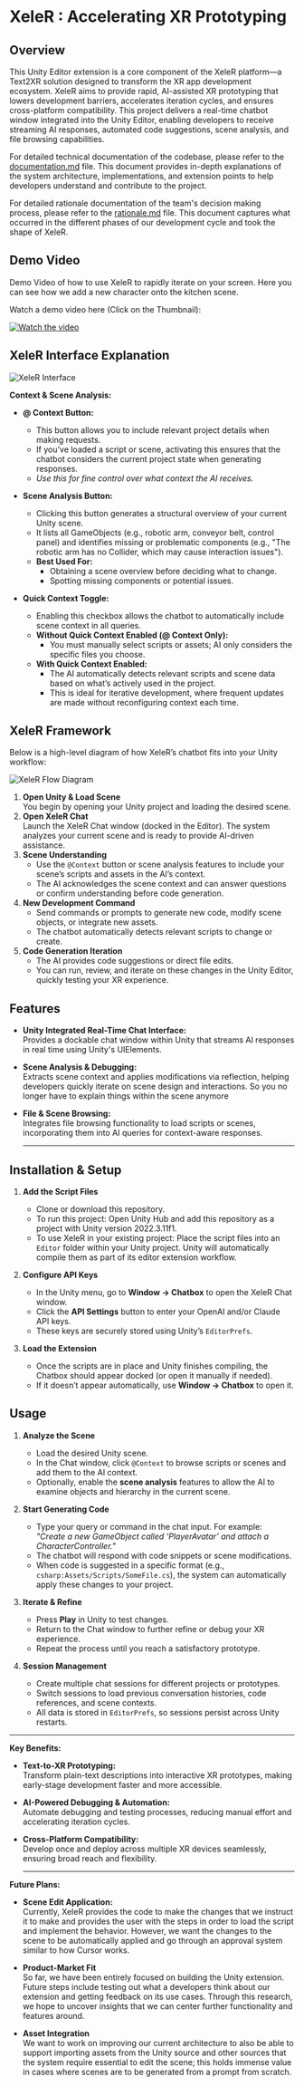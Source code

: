# XeleR : Accelerating XR Prototyping

## Overview

This Unity Editor extension is a core component of the XeleR platform—a Text2XR solution designed to transform the XR app development ecosystem. XeleR aims to provide rapid, AI-assisted XR prototyping that lowers development barriers, accelerates iteration cycles, and ensures cross-platform compatibility. This project delivers a real-time chatbot window integrated into the Unity Editor, enabling developers to receive streaming AI responses, automated code suggestions, scene analysis, and file browsing capabilities.

For detailed technical documentation of the codebase, please refer to the [documentation.md](./documentation.md) file. This document provides in-depth explanations of the system architecture, implementations, and extension points to help developers understand and contribute to the project.

For detailed rationale documentation of the team's decision making process, please refer to the [rationale.md](./rationale.md) file. This document captures what occurred in the different phases of our development cycle and took the shape of XeleR. 

## Demo Video
Demo Video of how to use XeleR to rapidly iterate on your screen. Here you can see how we add a new character onto the kitchen scene.

Watch a demo video here (Click on the Thumbnail):

[![Watch the video](https://img.youtube.com/vi/Zdj6ES_ETMg/0.jpg)](https://youtu.be/Zdj6ES_ETMg)


## XeleR Interface Explanation

![XeleR Interface](./InterfaceExplanation.png)

**Context & Scene Analysis:**

- **@ Context Button:**  
  - This button allows you to include relevant project details when making requests.  
  - If you’ve loaded a script or scene, activating this ensures that the chatbot considers the current project state when generating responses.  
  - *Use this for fine control over what context the AI receives.*

- **Scene Analysis Button:**  
  - Clicking this button generates a structural overview of your current Unity scene.  
  - It lists all GameObjects (e.g., robotic arm, conveyor belt, control panel) and identifies missing or problematic components (e.g., "The robotic arm has no Collider, which may cause interaction issues").  
  - **Best Used For:**  
    - Obtaining a scene overview before deciding what to change.  
    - Spotting missing components or potential issues.

- **Quick Context Toggle:**  
  - Enabling this checkbox allows the chatbot to automatically include scene context in all queries.  
  - **Without Quick Context Enabled (@ Context Only):**  
    - You must manually select scripts or assets; AI only considers the specific files you choose.  
  - **With Quick Context Enabled:**  
    - The AI automatically detects relevant scripts and scene data based on what’s actively used in the project.  
    - This is ideal for iterative development, where frequent updates are made without reconfiguring context each time.


## XeleR Framework

Below is a high-level diagram of how XeleR’s chatbot fits into your Unity workflow:

![XeleR Flow Diagram](./frameWork.png)

1. **Open Unity & Load Scene**  
   You begin by opening your Unity project and loading the desired scene.
2. **Open XeleR Chat**  
   Launch the XeleR Chat window (docked in the Editor). The system analyzes your current scene and is ready to provide AI-driven assistance.
3. **Scene Understanding**  
   - Use the `@Context` button or scene analysis features to include your scene’s scripts and assets in the AI’s context.
   - The AI acknowledges the scene context and can answer questions or confirm understanding before code generation.
4. **New Development Command**  
   - Send commands or prompts to generate new code, modify scene objects, or integrate new assets.
   - The chatbot automatically detects relevant scripts to change or create.
5. **Code Generation Iteration**  
   - The AI provides code suggestions or direct file edits.
   - You can run, review, and iterate on these changes in the Unity Editor, quickly testing your XR experience.


## Features

- **Unity Integrated Real-Time Chat Interface:**  
  Provides a dockable chat window within Unity that streams AI responses in real time using Unity's UIElements.

- **Scene Analysis & Debugging:**  
  Extracts scene context and applies modifications via reflection, helping developers quickly iterate on scene design and interactions. So you no longer have to explain things within the scene anymore

- **File & Scene Browsing:**  
  Integrates file browsing functionality to load scripts or scenes, incorporating them into AI queries for context-aware responses.

  ---

## Installation & Setup

1. **Add the Script Files**  
   - Clone or download this repository.  
   - To run this project: Open Unity Hub and add this repository as a project with Unity version 2022.3.11f1.
   - To use XeleR in your existing project: Place the script files into an `Editor` folder within your Unity project. Unity will automatically compile them as part of its editor extension workflow.

2. **Configure API Keys**  
   - In the Unity menu, go to **Window → Chatbox** to open the XeleR Chat window.  
   - Click the **API Settings** button to enter your OpenAI and/or Claude API keys.  
   - These keys are securely stored using Unity’s `EditorPrefs`.

3. **Load the Extension**  
   - Once the scripts are in place and Unity finishes compiling, the Chatbox should appear docked (or open it manually if needed).  
   - If it doesn’t appear automatically, use **Window → Chatbox** to open it.


## Usage

1. **Analyze the Scene**  
   - Load the desired Unity scene.  
   - In the Chat window, click `@Context` to browse scripts or scenes and add them to the AI context.  
   - Optionally, enable the **scene analysis** features to allow the AI to examine objects and hierarchy in the current scene.

2. **Start Generating Code**  
   - Type your query or command in the chat input. For example:  
     *"Create a new GameObject called ‘PlayerAvatar’ and attach a CharacterController."*  
   - The chatbot will respond with code snippets or scene modifications.  
   - When code is suggested in a specific format (e.g., ```csharp:Assets/Scripts/SomeFile.cs```), the system can automatically apply these changes to your project.

3. **Iterate & Refine**  
   - Press **Play** in Unity to test changes.  
   - Return to the Chat window to further refine or debug your XR experience.  
   - Repeat the process until you reach a satisfactory prototype.

4. **Session Management**  
   - Create multiple chat sessions for different projects or prototypes.  
   - Switch sessions to load previous conversation histories, code references, and scene contexts.  
   - All data is stored in `EditorPrefs`, so sessions persist across Unity restarts.

---

**Key Benefits:**

- **Text-to-XR Prototyping:**  
  Transform plain-text descriptions into interactive XR prototypes, making early-stage development faster and more accessible.

- **AI-Powered Debugging & Automation:**  
  Automate debugging and testing processes, reducing manual effort and accelerating iteration cycles.

- **Cross-Platform Compatibility:**  
  Develop once and deploy across multiple XR devices seamlessly, ensuring broad reach and flexibility.

  ---

**Future Plans:**

- **Scene Edit Application:**  
  Currently, XeleR provides the code to make the changes that we instruct it to make and provides the user with the steps in order to load the script and implement the behavior. However, we want the changes to the scene to be automatically applied and go through an approval system similar to how Cursor works. 

- **Product-Market Fit**  
  So far, we have been entirely focused on building the Unity extension. Future steps include testing out what a developers think about our extension and getting feedback on its use cases. Through this research, we hope to uncover insights that we can center further functionality and features around.

- **Asset Integration**  
  We want to work on improving our current architecture to also be able to support importing assets from the Unity source and other sources that the system require essential to edit the scene; this holds immense value in cases where scenes are to be generated from a prompt from scratch. 


